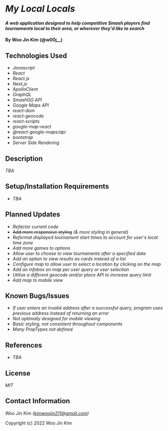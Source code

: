 # _My Local Locals_

#### _A web application designed to help competitive Smash players find tournaments local to their area, or wherever they'd like to search_

#### By **Woo Jin Kim (@w00j__)**

## Technologies Used

* _Javascript_
* _React_
* _React.js_
* _Next.js_
* _ApolloClient_
* _GraphQL_
* _SmashGG API_
* _Google Maps API_
* _react-dom_
* _react-geocode_
* _react-scripts_
* _google-map-react_
* _@react-google-maps/api_
* _bootstrap_
* _Server Side Rendering_


## Description

_TBA_

## Setup/Installation Requirements

* _TBA_

## Planned Updates

* _Refactor current code_
* ~~Add more responsive styling~~ _(& more styling in general)_
* _Reformat displayed tournament start times to account for user's local time zone_
* _Add more games to options_
* _Allow user to choose to view tournaments after a specified date_
* _Add an option to view results as cards instead of a list_
* _Configure map to allow user to select a location by clicking on the map_
* _Add an infobox on map per user query or user selection_
* _Utilize a different geocode and/or place API to increase query limit_
* _Add map to mobile view_

## Known Bugs/Issues

* _If user enters an invalid address after a successful query, program uses previous address instead of returning an error_
* _Not optimally designed for mobile viewing_
* _Basic styling, not consistent throughout components_
* _Many PropTypes not defined_


## References

* _TBA_
## License

_MIT_

## Contact Information

_Woo Jin Kim (kimwoojin211@gmail.com)_

Copyright (c) 2022 Woo Jin Kim